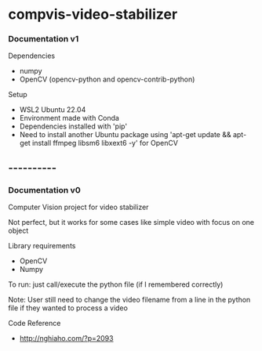 # compvis-video-stabilizer
### Documentation v1
Dependencies
- numpy
- OpenCV (opencv-python and opencv-contrib-python)

Setup
- WSL2 Ubuntu 22.04
- Environment made with Conda
- Dependencies installed with 'pip'
- Need to install another Ubuntu package using 'apt-get update && apt-get install ffmpeg libsm6 libxext6  -y' for OpenCV



## ----------
### Documentation v0

Computer Vision project for video stabilizer

Not perfect, but it works for some cases like simple video with focus on one object

Library requirements
- OpenCV
- Numpy

To run: just call/execute the python file (if I remembered correctly)

Note: User still need to change the video filename from a line in the python file if they wanted to process a video

Code Reference
- http://nghiaho.com/?p=2093